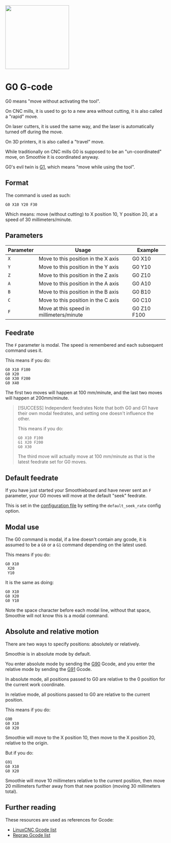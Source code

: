 <img src="images/gcode.png" class="pull-right" width="200" height="200">

# G0 G-code

G0 means "move without activating the tool".

On CNC mills, it is used to go to a new area without cutting, it is also called a "rapid" move. 

On laser cutters, it is used the same way, and the laser is automatically turned off during the move.

On 3D printers, it is also called a "travel" move.

While traditionally on CNC mills G0 is supposed to be an "un-coordinated" move, on Smoothie it is coordinated anyway.

G0's evil twin is [G1](g1.md), which means "move while using the tool".

## Format

The command is used as such:

```
G0 X10 Y20 F30
```

Which means: move (without cutting) to X position 10, Y position 20, at a speed of 30 millimeters/minute.

## Parameters

| Parameter | Usage | Example |
| --------- | ----- | ------- |
| `X` | Move to this position in the X axis | G0 X10 |
| `Y` | Move to this position in the Y axis | G0 Y10 |
| `Z` | Move to this position in the Z axis | G0 Z10 |
| `A` | Move to this position in the A axis | G0 A10 |
| `B` | Move to this position in the B axis | G0 B10 |
| `C` | Move to this position in the C axis | G0 C10 |
| `F` | Move at this speed in millimeters/minute | G0 Z10 F100 |

## Feedrate

The `F` parameter is modal. The speed is remembered and each subsequent command uses it.

This means if you do:

```
G0 X10 F100
G0 X20
G0 X30 F200
G0 X40
```

The first two moves will happen at 100 mm/minute, and the last two moves will happen at 200mm/minute.

> [!SUCCESS] Independent feedrates
> Note that both G0 and G1 have their own modal feedrates, and setting one doesn't influence the other.
> 
> This means if you do:
> 
> ```
> G0 X10 F100
> G1 X20 F200
> G0 X30
> ```
> 
> The third move will actually move at 100 mm/minute as that is the latest feedrate set for G0 moves.

## Default feedrate

If you have just started your Smoothieboard and have never sent an `F` parameter, your G0 moves will move at the default "seek" feedrate.

This is set in the [configuration file](configuring-smoothie.md) by setting the `default_seek_rate` config option.

## Modal use

The G0 command is modal, if a line doesn't contain any gcode, it is assumed to be a `G0` or a `G1` command depending on the latest used.

This means if you do:

```
G0 X10
 X20
 Y10
```

It is the same as doing:

```
G0 X10
G0 X20
G0 Y10
```

Note the space character before each modal line, without that space, Smoothie will not know this is a modal command.

## Absolute and relative motion

There are two ways to specify positions: absolutely or relatively.

Smoothie is in absolute mode by default.

You enter absolute mode by sending the [G90](g90.md) Gcode, and you enter the relative mode by sending the [G91](g91.md) Gcode.

In absolute mode, all positions passed to G0 are relative to the 0 position for the current work coordinate.

In relative mode, all positions passed to G0 are relative to the current position.

This means if you do:

```
G90
G0 X10
G0 X20
```

Smoothie will move to the X position 10, then move to the X position 20, relative to the origin.

But if you do:

```
G91
G0 X10
G0 X20
```

Smoothie will move 10 millimeters relative to the current position, then move 20 millimeters further away from that new position (moving 30 millimeters total).

## Further reading

These resources are used as references for Gcode:
* [LinuxCNC Gcode list](http://linuxcnc.org/docs/html/gcode.html)
* [Reprap Gcode list](http://reprap.org/wiki/G-code)
